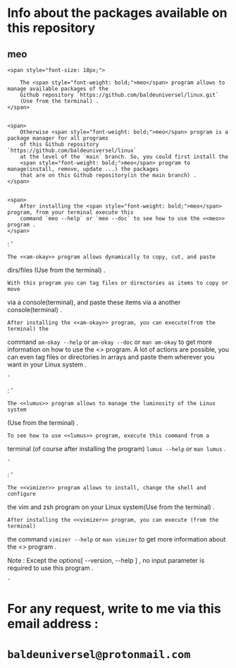 # Info about the packages available on this repository

## meo

    <span style="font-size: 18px;">
    
        The <span style="font-weight: bold;">meo</span> program allows to manage available packages of the
        Github repository `https://github.com/baldeuniversel/linux.git`
        (Use from the terminal) .
    </span>


    <span>
        Otherwise <span style="font-weight: bold;">meo</span> program is a package manager for all programs
        of this Github repository `https://github.com/baldeuniversel/linux`
        at the level of the `main` branch. So, you could first install the
        <span style="font-weight: bold;">meo</span> program to manage(install, remove, update ...) the packages
        that are on this Github repository(in the main branch) .
    </span>


    <span>
        After installing the <span style="font-weight: bold;">meo</span> program, from your terminal execute this
        command `meo --help` or `meo --doc` to see how to use the <<meo>> program .
    </span>






:   ' 

    The <<am-okay>> program allows dynamically to copy, cut, and paste 
dirs/files (Use from the terminal) .

    With this program you can tag files or directories as items to copy or move 
via a console(terminal), and paste these items via a another console(terminal) .

    After installing the <<am-okay>> program, you can execute(from the terminal) the 
command `am-okay --help` or `am-okay --doc` or `man am-okay` to get more information 
on how to use the <<am-okay>> program. A lot of actions are possible, you can even tag 
files or directories in arrays and paste them wherever you want in your Linux system .

    '





:   '

    The <<lumus>> program allows to manage the luminosity of the Linux system 
(Use from the terminal) .

    To see how to use <<lumus>> program, execute this command from a 
terminal (of course after installing the program) `lumus --help` or `man lumus` .

    '





:   '

    The <<vimizer>> program allows to install, change the shell and configure 
the vim and zsh program on your Linux system(Use from the terminal) .

    After installing the <<vimizer>> program, you can execute (from the terminal) 
the command `vimizer --help` or `man vimizer` to get more information about the 
<<vimizer>> program .

Note : Except the options[ --version, --help ] , no input parameter is required 
to use this program .

    '





#####
#####
#####
#
#   For any request, write to me via this email address : 
# `baldeuniversel@protonmail.com`
#
#####
#####
#####
